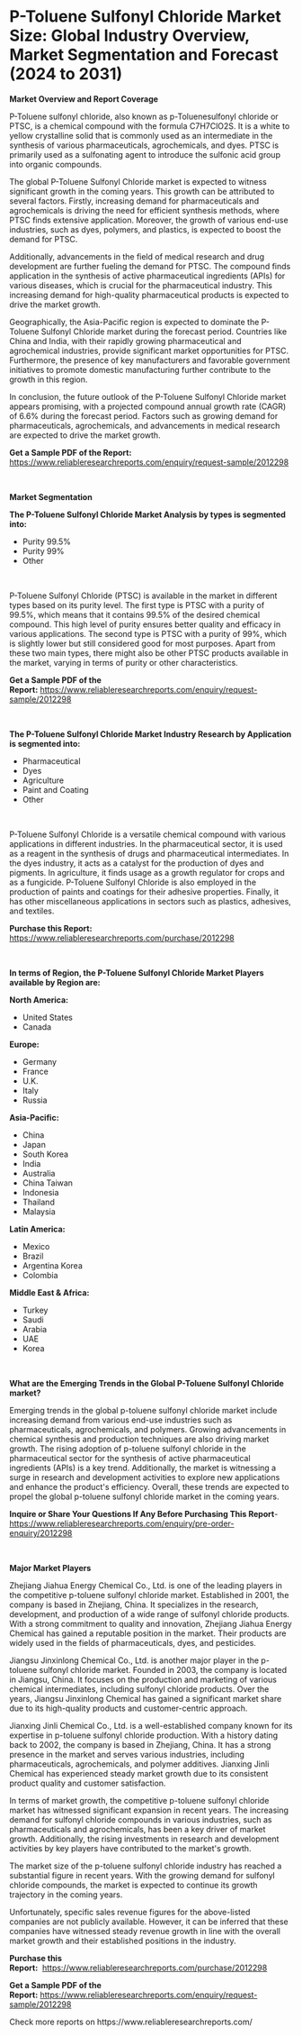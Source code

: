 <p><h1>P-Toluene Sulfonyl Chloride Market Size: Global Industry Overview, Market Segmentation and Forecast (2024 to 2031)</h1></p><p><strong>Market Overview and Report Coverage</strong></p>
<p><p>P-Toluene sulfonyl chloride, also known as p-Toluenesulfonyl chloride or PTSC, is a chemical compound with the formula C7H7ClO2S. It is a white to yellow crystalline solid that is commonly used as an intermediate in the synthesis of various pharmaceuticals, agrochemicals, and dyes. PTSC is primarily used as a sulfonating agent to introduce the sulfonic acid group into organic compounds.</p><p>The global P-Toluene Sulfonyl Chloride market is expected to witness significant growth in the coming years. This growth can be attributed to several factors. Firstly, increasing demand for pharmaceuticals and agrochemicals is driving the need for efficient synthesis methods, where PTSC finds extensive application. Moreover, the growth of various end-use industries, such as dyes, polymers, and plastics, is expected to boost the demand for PTSC.</p><p>Additionally, advancements in the field of medical research and drug development are further fueling the demand for PTSC. The compound finds application in the synthesis of active pharmaceutical ingredients (APIs) for various diseases, which is crucial for the pharmaceutical industry. This increasing demand for high-quality pharmaceutical products is expected to drive the market growth.</p><p>Geographically, the Asia-Pacific region is expected to dominate the P-Toluene Sulfonyl Chloride market during the forecast period. Countries like China and India, with their rapidly growing pharmaceutical and agrochemical industries, provide significant market opportunities for PTSC. Furthermore, the presence of key manufacturers and favorable government initiatives to promote domestic manufacturing further contribute to the growth in this region.</p><p>In conclusion, the future outlook of the P-Toluene Sulfonyl Chloride market appears promising, with a projected compound annual growth rate (CAGR) of 6.6% during the forecast period. Factors such as growing demand for pharmaceuticals, agrochemicals, and advancements in medical research are expected to drive the market growth.</p></p>
<p><strong>Get a Sample PDF of the Report:</strong> <a href="https://www.reliableresearchreports.com/enquiry/request-sample/2012298">https://www.reliableresearchreports.com/enquiry/request-sample/2012298</a></p>
<p>&nbsp;</p>
<p><strong>Market Segmentation</strong></p>
<p><strong>The P-Toluene Sulfonyl Chloride Market Analysis by types is segmented into:</strong></p>
<p><ul><li>Purity 99.5%</li><li>Purity 99%</li><li>Other</li></ul></p>
<p>&nbsp;</p>
<p><p>P-Toluene Sulfonyl Chloride (PTSC) is available in the market in different types based on its purity level. The first type is PTSC with a purity of 99.5%, which means that it contains 99.5% of the desired chemical compound. This high level of purity ensures better quality and efficacy in various applications. The second type is PTSC with a purity of 99%, which is slightly lower but still considered good for most purposes. Apart from these two main types, there might also be other PTSC products available in the market, varying in terms of purity or other characteristics.</p></p>
<p><strong>Get a Sample PDF of the Report:</strong>&nbsp;<a href="https://www.reliableresearchreports.com/enquiry/request-sample/2012298">https://www.reliableresearchreports.com/enquiry/request-sample/2012298</a></p>
<p>&nbsp;</p>
<p><strong>The P-Toluene Sulfonyl Chloride Market Industry Research by Application is segmented into:</strong></p>
<p><ul><li>Pharmaceutical</li><li>Dyes</li><li>Agriculture</li><li>Paint and Coating</li><li>Other</li></ul></p>
<p>&nbsp;</p>
<p><p>P-Toluene Sulfonyl Chloride is a versatile chemical compound with various applications in different industries. In the pharmaceutical sector, it is used as a reagent in the synthesis of drugs and pharmaceutical intermediates. In the dyes industry, it acts as a catalyst for the production of dyes and pigments. In agriculture, it finds usage as a growth regulator for crops and as a fungicide. P-Toluene Sulfonyl Chloride is also employed in the production of paints and coatings for their adhesive properties. Finally, it has other miscellaneous applications in sectors such as plastics, adhesives, and textiles.</p></p>
<p><strong>Purchase this Report:</strong>&nbsp; <a href="https://www.reliableresearchreports.com/purchase/2012298">https://www.reliableresearchreports.com/purchase/2012298</a></p>
<p>&nbsp;</p>
<p><strong>In terms of Region, the P-Toluene Sulfonyl Chloride Market Players available by Region are:</strong></p>
<p>
    <p> <strong> North America: </strong>
        <ul>
            <li>United States</li>
            <li>Canada</li>
        </ul>
        </p> 
    <p> <strong> Europe: </strong>
        <ul>
            <li>Germany</li>
            <li>France</li>
            <li>U.K.</li>
            <li>Italy</li>
            <li>Russia</li>
        </ul>
        </p> 
    <p> <strong> Asia-Pacific: </strong>
        <ul>
            <li>China</li>
            <li>Japan</li>
            <li>South Korea</li>
            <li>India</li>
            <li>Australia</li>
            <li>China Taiwan</li>
            <li>Indonesia</li>
            <li>Thailand</li>
            <li>Malaysia</li>
        </ul>
        </p> 
    <p> <strong> Latin America: </strong>
        <ul>
            <li>Mexico</li>
            <li>Brazil</li>
            <li>Argentina Korea</li>
            <li>Colombia</li>
        </ul>
        </p> 
    <p> <strong> Middle East & Africa: </strong>
        <ul>
            <li>Turkey</li>
            <li>Saudi</li>
            <li>Arabia</li>
            <li>UAE</li>
            <li>Korea</li>
        </ul>
    </p>
    </p>
<p>&nbsp;</p>
<p><strong>What are the Emerging Trends in the Global P-Toluene Sulfonyl Chloride market?</strong></p>
<p><p>Emerging trends in the global p-toluene sulfonyl chloride market include increasing demand from various end-use industries such as pharmaceuticals, agrochemicals, and polymers. Growing advancements in chemical synthesis and production techniques are also driving market growth. The rising adoption of p-toluene sulfonyl chloride in the pharmaceutical sector for the synthesis of active pharmaceutical ingredients (APIs) is a key trend. Additionally, the market is witnessing a surge in research and development activities to explore new applications and enhance the product's efficiency. Overall, these trends are expected to propel the global p-toluene sulfonyl chloride market in the coming years.</p></p>
<p><strong>Inquire or Share Your Questions If Any Before Purchasing This Report</strong>- <a href="https://www.reliableresearchreports.com/enquiry/pre-order-enquiry/2012298">https://www.reliableresearchreports.com/enquiry/pre-order-enquiry/2012298</a></p>
<p>&nbsp;</p>
<p><strong>Major Market Players</strong></p>
<p><p>Zhejiang Jiahua Energy Chemical Co., Ltd. is one of the leading players in the competitive p-toluene sulfonyl chloride market. Established in 2001, the company is based in Zhejiang, China. It specializes in the research, development, and production of a wide range of sulfonyl chloride products. With a strong commitment to quality and innovation, Zhejiang Jiahua Energy Chemical has gained a reputable position in the market. Their products are widely used in the fields of pharmaceuticals, dyes, and pesticides.</p><p>Jiangsu Jinxinlong Chemical Co., Ltd. is another major player in the p-toluene sulfonyl chloride market. Founded in 2003, the company is located in Jiangsu, China. It focuses on the production and marketing of various chemical intermediates, including sulfonyl chloride products. Over the years, Jiangsu Jinxinlong Chemical has gained a significant market share due to its high-quality products and customer-centric approach.</p><p>Jianxing Jinli Chemical Co., Ltd. is a well-established company known for its expertise in p-toluene sulfonyl chloride production. With a history dating back to 2002, the company is based in Zhejiang, China. It has a strong presence in the market and serves various industries, including pharmaceuticals, agrochemicals, and polymer additives. Jianxing Jinli Chemical has experienced steady market growth due to its consistent product quality and customer satisfaction.</p><p>In terms of market growth, the competitive p-toluene sulfonyl chloride market has witnessed significant expansion in recent years. The increasing demand for sulfonyl chloride compounds in various industries, such as pharmaceuticals and agrochemicals, has been a key driver of market growth. Additionally, the rising investments in research and development activities by key players have contributed to the market's growth.</p><p>The market size of the p-toluene sulfonyl chloride industry has reached a substantial figure in recent years. With the growing demand for sulfonyl chloride compounds, the market is expected to continue its growth trajectory in the coming years.</p><p>Unfortunately, specific sales revenue figures for the above-listed companies are not publicly available. However, it can be inferred that these companies have witnessed steady revenue growth in line with the overall market growth and their established positions in the industry.</p></p>
<p><strong>Purchase this Report:</strong>&nbsp;&nbsp;<a href="https://www.reliableresearchreports.com/purchase/2012298">https://www.reliableresearchreports.com/purchase/2012298</a></p>
<p></p>
<p><strong>Get a Sample PDF of the Report:</strong>&nbsp;<a href="https://www.reliableresearchreports.com/enquiry/request-sample/2012298">https://www.reliableresearchreports.com/enquiry/request-sample/2012298</a></p>
<p>Check more reports on https://www.reliableresearchreports.com/</p>